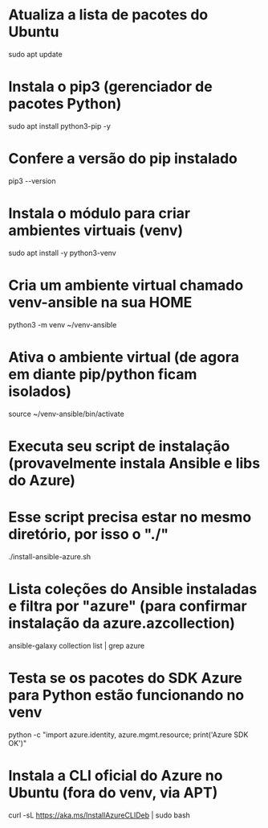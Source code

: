 # Atualiza a lista de pacotes do Ubuntu
sudo apt update

# Instala o pip3 (gerenciador de pacotes Python)
sudo apt install python3-pip -y

# Confere a versão do pip instalado
pip3 --version

# Instala o módulo para criar ambientes virtuais (venv)
sudo apt install -y python3-venv

# Cria um ambiente virtual chamado venv-ansible na sua HOME
python3 -m venv ~/venv-ansible

# Ativa o ambiente virtual (de agora em diante pip/python ficam isolados)
source ~/venv-ansible/bin/activate

# Executa seu script de instalação (provavelmente instala Ansible e libs do Azure)
# Esse script precisa estar no mesmo diretório, por isso o "./"
./install-ansible-azure.sh

# Lista coleções do Ansible instaladas e filtra por "azure" (para confirmar instalação da azure.azcollection)
ansible-galaxy collection list | grep azure

# Testa se os pacotes do SDK Azure para Python estão funcionando no venv
python -c "import azure.identity, azure.mgmt.resource; print('Azure SDK OK')"

# Instala a CLI oficial do Azure no Ubuntu (fora do venv, via APT)
curl -sL https://aka.ms/InstallAzureCLIDeb | sudo bash
